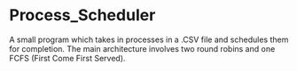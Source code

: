 # Process_Scheduler
A small program which takes in processes in a .CSV file and schedules them for completion.
The main architecture involves two round robins and one FCFS (First Come First Served).
